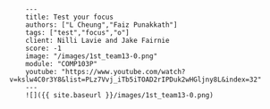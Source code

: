 
        ---
        title: Test your focus
        authors: ["L Cheung","Faiz Punakkath"]
        tags: ["test","focus","o"]
        client: Nilli Lavie and Jake Fairnie
        score: -1
        image: "/images/1st_team13-0.png"
        module: "COMP103P"
        youtube: "https://www.youtube.com/watch?v=kslw4C0r3Y8&list=PLz7Vvj_iTb5iTOAD2rIPDuk2wHGljny8L&index=32"
        ---
        ![]({{ site.baseurl }}/images/1st_team13-0.png)